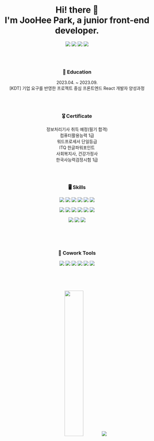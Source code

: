 <div align=center>

<h1> Hi! there 👋 <br> I'm JooHee Park, a junior front-end developer.</h1>

<a href="https://github.com/heeheepark"><img src="https://hits.seeyoufarm.com/api/count/incr/badge.svg?url=https%3A%2F%2Fgithub.com%2Fheeheepark&count_bg=%239C9C9C&title_bg=%23699DFF&icon=&icon_color=%23E7E7E7&title=Visit&edge_flat=false"/></a> <a href="pjh9641@gmial.com"><img src="https://img.shields.io/badge/mail-EA4335?style=flat&logo=gmail&logoColor=white" /></a>
 <a href="https://heeheepark.notion.site/heeheepark/2b762785719146dc916ca94b056e46d1"><img src="https://img.shields.io/badge/Notion-000000?style=flat&logo=Notion&logoColor=white" /></a> <a href="https://www.instagram.com/heehee.n_n/"><img src="https://img.shields.io/badge/instagram-E4405F?style=flat&logo=instagram&logoColor=white" /></a> 

<br>


<br>


### 🐣 Education
2023.04. ~ 2023.09. <br> 
  [KDT] 기업 요구를 반영한 프로젝트 중심 프론트엔드 React 개발자 양성과정
  


<br><br>


### 🎖️ Certificate
 정보처리기사 취득 예정(필기 합격) <br>
 컴퓨터활용능력 1급 <br>
 워드프로세서 단일등급 <br>
 ITQ 한글파워포인트 <br>
 사회복지사, 건강가정사 <br>
 한국사능력검정시험 1급 <br>

<br><br>


<!-- <p align='center'>
  <a href="https://github.com/kyechan99/capsule-render/labels/Idea">
    <img src="https://img.shields.io/badge/IDEA%20ISSUE%20-%23F7DF1E.svg?&style=for-the-badge&&logoColor=white"/>
  </a>
  <a href="#demo">
    <img src="https://img.shields.io/badge/DEMO%20-%234FC08D.svg?&style=for-the-badge&&logoColor=white"/>
  </a>
</p> -->

### 🖥️ Skills 
<img src="https://img.shields.io/badge/HTML5-E34F26?style=flat&logo=HTML5&logoColor=white" /> <img src="https://img.shields.io/badge/CSS3-1572B6?style=flat&logo=CSS3&logoColor=white" /> <img src="https://img.shields.io/badge/JavaScript-F7DF1E?style=flat&logo=JavaScript&logoColor=white" /> <img src="https://img.shields.io/badge/React-61DAFB?style=flat&logo=React&logoColor=white" />
 <img src="https://img.shields.io/badge/Git-F05032?style=flat&logo=git&logoColor=white" /> <img src="https://img.shields.io/badge/Axios-5A29E4?style=flat&logo=axios&logoColor=white" />
<br>

 <img src="https://img.shields.io/badge/Photoshop-31A8FF?style=flat&logo=adobephotoshop&logoColor=white" /> <img src="https://img.shields.io/badge/Bootstrap-7952B3?style=flat&logo=Bootstrap&logoColor=white" /> <img src="https://img.shields.io/badge/Tailwindcss-06B6D4?style=flat&logo=tailwindcss&logoColor=white" /> <img src="https://img.shields.io/badge/AntDesign-0170FE?style=flat&logo=antdesign&logoColor=white" /> <img src="https://img.shields.io/badge/SCSS-CC6699?style=flat&logo=sass&logoColor=white" />  <img src="https://img.shields.io/badge/Styled_component-DB7093?style=flat&logo=styledcomponents&logoColor=white" /> 
<br>

<img src="https://img.shields.io/badge/Word-2B579A?style=flat&logo=microsoftword&logoColor=white" /> <img src="https://img.shields.io/badge/Excel-217346?style=flat&logo=microsoftexcel&logoColor=white" /> <img src="https://img.shields.io/badge/PowerPoint-B7472A?style=flat&logo=microsoftpowerpoint&logoColor=white" />

<br><br><br>
  
### 🤝 Cowork Tools
<img src="https://img.shields.io/badge/GitHub-181717?style=flat&logo=GitHub&logoColor=white" /> <img src="https://img.shields.io/badge/Sourcetree-0052CC?style=flat&logo=Sourcetree&logoColor=white" /> <img src="https://img.shields.io/badge/Slack-4A154B?style=flat&logo=Slack&logoColor=white" /> <img src="https://img.shields.io/badge/Notion-000000?style=flat&logo=Notion&logoColor=white" /> <img src="https://img.shields.io/badge/Figma-F24E1E?style=flat&logo=figma&logoColor=white" /> <img src="https://img.shields.io/badge/Swagger-85EA2D?style=flat&logo=swagger&logoColor=white" />

<br><br><br>

<img src="https://github-readme-stats.vercel.app/api/top-langs/?username=heeheepark&layout=compact" width="35%">
<img src="https://github-readme-stats.vercel.app/api?username=heeheepark&show_icons=true" >
</div>
